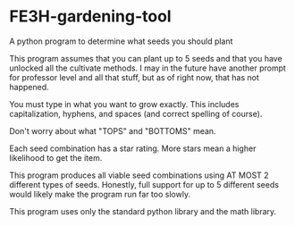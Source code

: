 # FE3H-gardening-tool
A python program to determine what seeds you should plant


This program assumes that you can plant up to 5 seeds and that you have unlocked all the cultivate methods. I may in the future have another prompt for professor level and all that stuff, but as of right now, that has not happened.

You must type in what you want to grow exactly. This includes capitalization, hyphens, and spaces (and correct spelling of course).

Don't worry about what "TOPS" and "BOTTOMS" mean. 

Each seed combination has a star rating. More stars mean a higher likelihood to get the item.

This program produces all viable seed combinations using AT MOST 2 different types of seeds. Honestly, full support for up to 5 different seeds would likely make the program run far too slowly.


This program uses only the standard python library and the math library.
